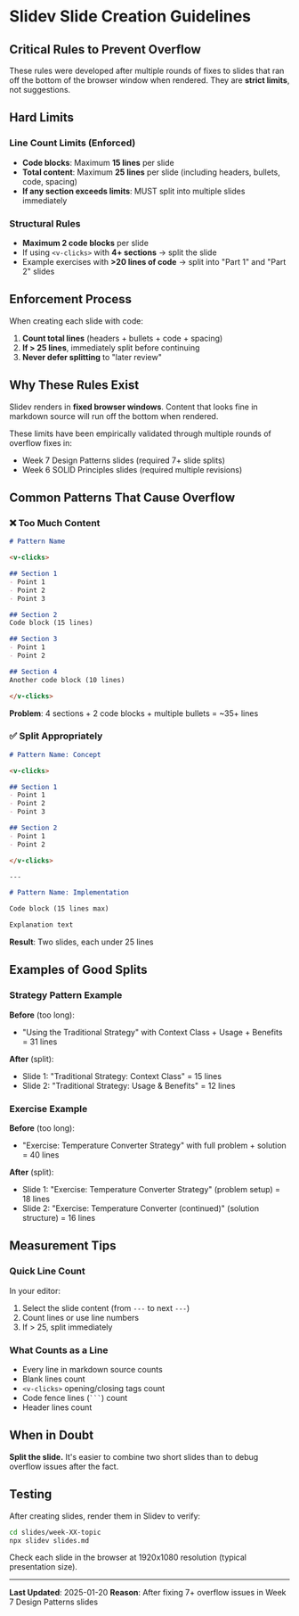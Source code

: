 # Slidev Slide Creation Guidelines

## Critical Rules to Prevent Overflow

These rules were developed after multiple rounds of fixes to slides that ran off the bottom of the browser window when rendered. They are **strict limits**, not suggestions.

## Hard Limits

### Line Count Limits (Enforced)

- **Code blocks**: Maximum **15 lines** per slide
- **Total content**: Maximum **25 lines** per slide (including headers, bullets, code, spacing)
- **If any section exceeds limits**: MUST split into multiple slides immediately

### Structural Rules

- **Maximum 2 code blocks** per slide
- If using `<v-clicks>` with **4+ sections** → split the slide
- Example exercises with **>20 lines of code** → split into "Part 1" and "Part 2" slides

## Enforcement Process

When creating each slide with code:

1. **Count total lines** (headers + bullets + code + spacing)
2. **If > 25 lines**, immediately split before continuing
3. **Never defer splitting** to "later review"

## Why These Rules Exist

Slidev renders in **fixed browser windows**. Content that looks fine in markdown source will run off the bottom when rendered.

These limits have been empirically validated through multiple rounds of overflow fixes in:
- Week 7 Design Patterns slides (required 7+ slide splits)
- Week 6 SOLID Principles slides (required multiple revisions)

## Common Patterns That Cause Overflow

### ❌ Too Much Content

```markdown
# Pattern Name

<v-clicks>

## Section 1
- Point 1
- Point 2
- Point 3

## Section 2
Code block (15 lines)

## Section 3
- Point 1
- Point 2

## Section 4
Another code block (10 lines)

</v-clicks>
```

**Problem**: 4 sections + 2 code blocks + multiple bullets = ~35+ lines

### ✅ Split Appropriately

```markdown
# Pattern Name: Concept

<v-clicks>

## Section 1
- Point 1
- Point 2
- Point 3

## Section 2
- Point 1
- Point 2

</v-clicks>

---

# Pattern Name: Implementation

Code block (15 lines max)

Explanation text
```

**Result**: Two slides, each under 25 lines

## Examples of Good Splits

### Strategy Pattern Example

**Before** (too long):
- "Using the Traditional Strategy" with Context Class + Usage + Benefits = 31 lines

**After** (split):
- Slide 1: "Traditional Strategy: Context Class" = 15 lines
- Slide 2: "Traditional Strategy: Usage & Benefits" = 12 lines

### Exercise Example

**Before** (too long):
- "Exercise: Temperature Converter Strategy" with full problem + solution = 40 lines

**After** (split):
- Slide 1: "Exercise: Temperature Converter Strategy" (problem setup) = 18 lines
- Slide 2: "Exercise: Temperature Converter (continued)" (solution structure) = 16 lines

## Measurement Tips

### Quick Line Count

In your editor:
1. Select the slide content (from `---` to next `---`)
2. Count lines or use line numbers
3. If > 25, split immediately

### What Counts as a Line

- Every line in markdown source counts
- Blank lines count
- `<v-clicks>` opening/closing tags count
- Code fence lines (` ``` `) count
- Header lines count

## When in Doubt

**Split the slide.** It's easier to combine two short slides than to debug overflow issues after the fact.

## Testing

After creating slides, render them in Slidev to verify:
```bash
cd slides/week-XX-topic
npx slidev slides.md
```

Check each slide in the browser at 1920x1080 resolution (typical presentation size).

---

**Last Updated**: 2025-01-20
**Reason**: After fixing 7+ overflow issues in Week 7 Design Patterns slides
